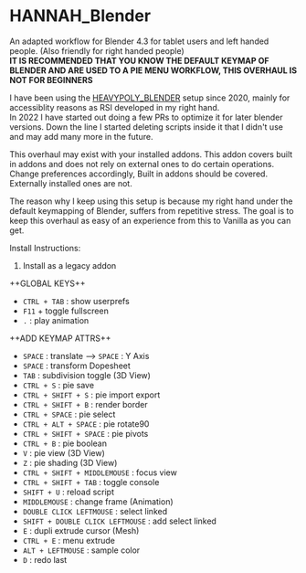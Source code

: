 # HANNAH_Blender

An adapted workflow for Blender 4.3 for tablet users and left handed people. (Also friendly for right handed people)\
**IT IS RECOMMENDED THAT YOU KNOW THE DEFAULT KEYMAP OF BLENDER AND ARE USED TO A PIE MENU WORKFLOW, THIS OVERHAUL IS NOT FOR BEGINNERS**

I have been using the [HEAVYPOLY_BLENDER](https://github.com/HEAVYPOLY/HEAVYPOLY_Blender) setup since 2020, mainly for accessiblity reasons as RSI developed in my right hand.\
In 2022 I have started out doing a few PRs to optimize it for later blender versions. Down the line I started deleting scripts inside it that I didn't use and may add many more in the future.

This overhaul may exist with your installed addons. This addon covers built in addons and does not rely on external ones to do certain operations.\
Change preferences accordingly, Built in addons should be covered. Externally installed ones are not.

The reason why I keep using this setup is because my right hand under the default keymapping of Blender, suffers from repetitive stress.
The goal is to keep this overhaul as easy of an experience from this to Vanilla as you can get.


Install Instructions:
1. Install as a legacy addon

++GLOBAL KEYS++
- `CTRL + TAB` : show userprefs
- `F11` + toggle fullscreen
- `.` : play animation

++ADD KEYMAP ATTRS++
- `SPACE` : translate --> `SPACE` : Y Axis
- `SPACE` : transform Dopesheet
- `TAB` : subdivision toggle (3D View)
- `CTRL + S` : pie save
- `CTRL + SHIFT + S` : pie import export
- `CTRL + SHIFT + B` : render border
- `CTRL + SPACE` : pie select
- `CTRL + ALT + SPACE` : pie rotate90
- `CTRL + SHIFT + SPACE` : pie pivots
- `CTRL + B` : pie boolean
- `V` : pie view (3D View)
- `Z` : pie shading (3D View)
- `CTRL + SHIFT + MIDDLEMOUSE` : focus view
- `CTRL + SHIFT + TAB` : toggle console
- `SHIFT + U` : reload script
- `MIDDLEMOUSE` : change frame (Animation)
- `DOUBLE CLICK LEFTMOUSE` : select linked
- `SHIFT + DOUBLE CLICK LEFTMOUSE` : add select linked 
- `E` : dupli extrude cursor (Mesh)
- `CTRL + E` : menu extrude
- `ALT + LEFTMOUSE` : sample color
- `D` : redo last